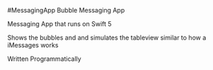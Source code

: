 #MessagingApp
Bubble Messaging App 

Messaging App that runs on Swift 5 

Shows the bubbles and and simulates the tableview similar to how a iMessages works

Written Programmatically 
